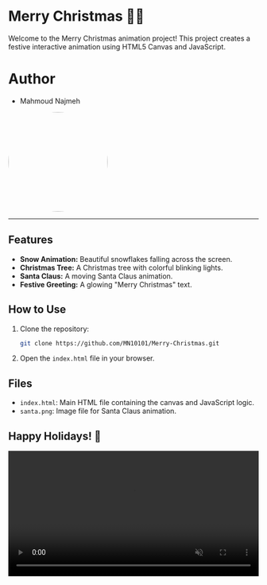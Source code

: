 
# Merry Christmas 🎄🎅

Welcome to the Merry Christmas animation project! This project creates a festive interactive animation using HTML5 Canvas and JavaScript.

# Author
-  Mahmoud Najmeh


<img src="https://avatars.githubusercontent.com/u/78208459?u=c3f9c7d6b49fc9726c5ea8bce260656bcb9654b3&v=4" width="200px" style="border-radius: 50%;">

---

## Features
- **Snow Animation:** Beautiful snowflakes falling across the screen.
- **Christmas Tree:** A Christmas tree with colorful blinking lights.
- **Santa Claus:** A moving Santa Claus animation.
- **Festive Greeting:** A glowing "Merry Christmas" text.

## How to Use
1. Clone the repository:
   ```bash
   git clone https://github.com/MN10101/Merry-Christmas.git
   ```
2. Open the `index.html` file in your browser.

## Files
- `index.html`: Main HTML file containing the canvas and JavaScript logic.
- `santa.png`: Image file for Santa Claus animation.


## Happy Holidays! 🎉


[<video width="100%" autoplay muted loop> <source src="https://github.com/user-attachments/assets/8fc3e36d-7b5a-444f-81e1-43f34966b54a" type="video/mp4"> Your browser does not support the video tag. </video>](https://github.com/user-attachments/assets/8fc3e36d-7b5a-444f-81e1-43f34966b54a)


